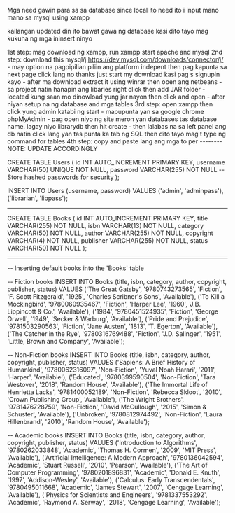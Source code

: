 Mga need gawin para sa sa database since local ito need ito i input mano mano sa mysql using xampp 

kailangan updated din ito bawat gawa ng database kasi dito tayo mag kukuha ng mga ininsert ninyo

1st step: mag download ng xampp, run xampp start apache and mysql
2nd step: download this mysql/j https://dev.mysql.com/downloads/connector/j/
	- may option na pagpipilian piliin ang platform indepent then pag kapunta sa next page click lang no thanks just start my download kasi pag s signupin kayo
	- after ma download extract it using winrar then open ang netbeans 
	- sa project natin hanapin ang libaries right click then add JAR folder
	- located kung saan mo dinowload yung jar nayon then click and open
	- after niyan setup na ng database and mga tables
3rd step: open xampp then click yung admin katabi ng start
	- mapupunta yan sa google chrome phpMyAdmin 
 	- pag open niyo ng site meron yan databases tas database name. lagay niyo librarydb then hit create
	- then lalabas na sa left panel ang db natin click lang yan tas punta ka tab ng SQL then dito tayo mag t type ng command for tables
4th step: copy and paste lang ang mga to per -------- NOTE: UPDATE ACCORDINGLY 

CREATE TABLE Users (
    id INT AUTO_INCREMENT PRIMARY KEY,
    username VARCHAR(50) UNIQUE NOT NULL,
    password VARCHAR(255) NOT NULL  -- Store hashed passwords for security
);

INSERT INTO Users (username, password) VALUES
('admin', 'adminpass'),
('librarian', 'libpass');

-----------------------------------------------------------

CREATE TABLE Books (
    id INT AUTO_INCREMENT PRIMARY KEY,
    title VARCHAR(255) NOT NULL,
    isbn VARCHAR(13) NOT NULL,
    category VARCHAR(50) NOT NULL,
    author VARCHAR(255) NOT NULL,
    copyright VARCHAR(4) NOT NULL,
    publisher VARCHAR(255) NOT NULL,
    status VARCHAR(50) NOT NULL
);

----------------------------------------------------------------------
-- Inserting default books into the 'Books' table

-- Fiction books
INSERT INTO Books (title, isbn, category, author, copyright, publisher, status) VALUES
('The Great Gatsby', '9780743273565', 'Fiction', 'F. Scott Fitzgerald', '1925', 'Charles Scribner\'s Sons', 'Available'),
('To Kill a Mockingbird', '9780060935467', 'Fiction', 'Harper Lee', '1960', 'J.B. Lippincott & Co.', 'Available'),
('1984', '9780451524935', 'Fiction', 'George Orwell', '1949', 'Secker & Warburg', 'Available'),
('Pride and Prejudice', '9781503290563', 'Fiction', 'Jane Austen', '1813', 'T. Egerton', 'Available'),
('The Catcher in the Rye', '9780316769488', 'Fiction', 'J.D. Salinger', '1951', 'Little, Brown and Company', 'Available');

-- Non-Fiction books
INSERT INTO Books (title, isbn, category, author, copyright, publisher, status) VALUES
('Sapiens: A Brief History of Humankind', '9780062316097', 'Non-Fiction', 'Yuval Noah Harari', '2011', 'Harper', 'Available'),
('Educated', '9780399590504', 'Non-Fiction', 'Tara Westover', '2018', 'Random House', 'Available'),
('The Immortal Life of Henrietta Lacks', '9781400052189', 'Non-Fiction', 'Rebecca Skloot', '2010', 'Crown Publishing Group', 'Available'),
('The Wright Brothers', '9781476728759', 'Non-Fiction', 'David McCullough', '2015', 'Simon & Schuster', 'Available'),
('Unbroken', '9780812974492', 'Non-Fiction', 'Laura Hillenbrand', '2010', 'Random House', 'Available');

-- Academic books
INSERT INTO Books (title, isbn, category, author, copyright, publisher, status) VALUES
('Introduction to Algorithms', '9780262033848', 'Academic', 'Thomas H. Cormen', '2009', 'MIT Press', 'Available'),
('Artificial Intelligence: A Modern Approach', '9780136042594', 'Academic', 'Stuart Russell', '2010', 'Pearson', 'Available'),
('The Art of Computer Programming', '9780201896831', 'Academic', 'Donald E. Knuth', '1997', 'Addison-Wesley', 'Available'),
('Calculus: Early Transcendentals', '9780495011668', 'Academic', 'James Stewart', '2007', 'Cengage Learning', 'Available'),
('Physics for Scientists and Engineers', '9781337553292', 'Academic', 'Raymond A. Serway', '2018', 'Cengage Learning', 'Available');



